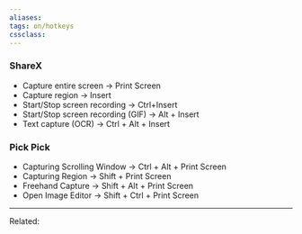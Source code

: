 ```yaml
---
aliases:
tags: on/hotkeys 
cssclass:
---
```


### ShareX
- Capture entire screen → Print Screen
- Capture region → Insert
- Start/Stop screen recording → Ctrl+Insert
- Start/Stop screen recording (GIF) → Alt + Insert
- Text capture (OCR) → Ctrl + Alt + Insert

### Pick Pick
- Capturing Scrolling Window → Ctrl + Alt + Print Screen
- Capturing Region → Shift + Print Screen
- Freehand Capture → Shift + Alt + Print Screen
- Open Image Editor → Shift + Ctrl + Print Screen


---

Related:
